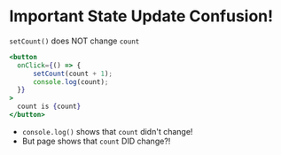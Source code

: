 # Important State Update Confusion!

`setCount()` does NOT change `count`

```jsx
<button 
  onClick={() => {
      setCount(count + 1);
      console.log(count);
  }}
>
  count is {count}
</button>
```
- `console.log()` shows that `count` didn't change!
- But page shows that `count` DID change?!


